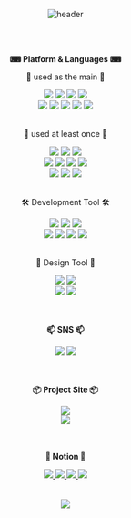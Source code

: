 <div align="center">
  
  ![header](https://capsule-render.vercel.app/api?type=cylinder&color=81ccff&height=120&section=header&text=SEOHEEJUNG_GitHub👋&fontColor=ffffff&fontSize=60&animation=fadeIn&fontAlignY=55)
</div>
<br/><br/>
<div align="center">
  <p><b>⌨ Platform & Languages ⌨</b></p>
  <p>📌 used as the main 📌</p>
    <img src="https://img.shields.io/badge/node.js-339933?style=for-the-badge&logo=nodedotjs&logoColor=white">  
    <img src="https://img.shields.io/badge/JAVA-007396?style=for-the-badge&logo=java&logoColor=white">
    <img src="https://img.shields.io/badge/Spring Boot-6DB33F?style=for-the-badge&logo=SpringBoot&logoColor=white">
    <img src="https://img.shields.io/badge/Javascript-F7DF1E?style=for-the-badge&logo=Javascript&logoColor=white">
  <br/>
    <img src="https://img.shields.io/badge/MySQL-4479A1?style=for-the-badge&logo=MySQL&logoColor=white">
    <img src="https://img.shields.io/badge/MariaDB-003545?style=for-the-badge&logo=mariadb&logoColor=white">
    <img src="https://img.shields.io/badge/Oracle-F80000?style=for-the-badge&logo=Oracle&logoColor=white">
    <img src="https://img.shields.io/badge/Mongodb-47A248?style=for-the-badge&logo=Mongodb&logoColor=white">
    <img src="https://img.shields.io/badge/GraphQL-E10098?style=for-the-badge&logo=Graphql&logoColor=white">
  <br/><br/>
  <p>📌 used at least once 📌</p>
    <img src="https://img.shields.io/badge/HTML5-E34F26?style=for-the-badge&logo=html5&logoColor=white">
    <img src="https://img.shields.io/badge/CSS-1572B6?style=for-the-badge&logo=css3&logoColor=white">
    <img src="https://img.shields.io/badge/jQuery-0769AD?style=for-the-badge&logo=jquery&logoColor=white">
  <br/>
    <img src="https://img.shields.io/badge/Typescript-3178C6?style=for-the-badge&logo=typescript&logoColor=white">
    <img src="https://img.shields.io/badge/Next.JS-000000?style=for-the-badge&logo=nextdotjs&logoColor=white">
    <img src="https://img.shields.io/badge/React-61DAFB?style=for-the-badge&logo=react&logoColor=white">
    <img src="https://img.shields.io/badge/Nginx-009639?style=for-the-badge&logo=nginx&logoColor=white">
  <br/>
    <img src="https://img.shields.io/badge/Linux-FCC624?style=for-the-badge&logo=linux&logoColor=white">
    <img src="https://img.shields.io/badge/Ubuntu-E95420?style=for-the-badge&logo=ubuntu&logoColor=white">
    <img src="https://img.shields.io/badge/Tomcat-F8DC75?style=for-the-badge&logo=apachetomcat&logoColor=white">
</div>
<br/>
<div align="center">
  <p>🛠 Development Tool 🛠</p>
    <img src="https://img.shields.io/badge/Visual Studio Code-007ACC?style=for-the-badge&logo=visualstudiocode%20IDE&logoColor=white">
    <img src="https://img.shields.io/badge/Spring Tools 4-6DB33F?style=for-the-badge&logo=spring%20IDE&logoColor=white">
    <img src="https://img.shields.io/badge/Eclipse-2C2255?style=for-the-badge&logo=Eclipse%20IDE&logoColor=white"><br/>
    <img src="https://img.shields.io/badge/github-181717?style=for-the-badge&logo=github&logoColor=white">
    <img src="https://img.shields.io/badge/Docker-2496ED?style=for-the-badge&logo=docker&logoColor=white">
    <img src="https://img.shields.io/badge/DBeaver-382923?style=for-the-badge&logo=dbeaver&logoColor=white">
    <img src="https://img.shields.io/badge/Postman-FF6C37?style=for-the-badge&logo=postman&logoColor=white">
<br/>
<br/>
<p>🎨 Design Tool 🎨</p>
<img src="https://img.shields.io/badge/Adobe Photoshop-31A8FF?style=for-the-badge&logo=adobephotoshop&logoColor=white">
<img src="https://img.shields.io/badge/Adobe Illustrator-FF9A00?style=for-the-badge&logo=adobeillustrator&logoColor=white"><br/>
<img src="https://img.shields.io/badge/Adobe Premiere Pro-9999FF?style=for-the-badge&logo=adobepremierepro&logoColor=white">
<img src="https://img.shields.io/badge/Adobe After Effects-9999FF?style=for-the-badge&logo=adobeaftereffects&logoColor=white">
<br/><br/><br/>
  <p><b>📫 SNS 📫</b></p>
   <a href="https://www.instagram.com/seo_haligali/" target="_blank"><img src="https://img.shields.io/badge/INSTARGRAM-E4405F?style=flat-square&logo=instagram&logoColor=white"/></a>
   <a href="https://halligalli0.tistory.com/" target="_blank"><img src="https://img.shields.io/badge/Tistory-000000?style=flat-square&logo=tistory&logoColor=white"/></a>
</div>
<br/><br/>
<div align="center">
<p><b>📦 Project Site 📦</b></p>
   <a href='https://www.sul1.shop/' target='_blank'> 
	   <img src="https://img.shields.io/badge/URL 단축 서비스-353E58?style=for-the-badge&logo=reverbnation&logoColor=white">
   </a> <br>
   <a href='https://phomerge.run.goorm.app/' target='_blank'> 
	   <img src="https://img.shields.io/badge/이미지 세로 이어붙이기-353E58?style=for-the-badge&logo=reverbnation&logoColor=white">
   </a>
</div>   
<br/><br/>
<div align="center">
<p><b>📝 Notion 📝</b></p>
   <a href='https://galijung.notion.site/dd567f671311406aad8ee815f94181f0?pvs=4' target='_blank'> 
	   <img src="https://img.shields.io/badge/이력서-FFE033?style=for-the-badge&logo=readdotcv&logoColor=black">
   </a>  
   <a href='https://galijung.notion.site/eac6ca63f1ac4207937c6b71e87b242e?pvs=4' target='_blank'> 
	   <img src="https://img.shields.io/badge/경력기술서-FFE033?style=for-the-badge&logo=readdotcv&logoColor=black">
   </a> 
   <a href='https://galijung.notion.site/09541ac95b304723a66da24cf963013c?pvs=4' target='_blank'> 
	   <img src="https://img.shields.io/badge/포트폴리오(개발)-FFE033?style=for-the-badge&logo=readdotcv&logoColor=black">
   </a> 
	
   <a href='https://galijung.notion.site/8b671e3bf0ef4031877d868dc5889815' target='_blank'> 
	   <img src="https://img.shields.io/badge/포트폴리오(영상)-FFE033?style=for-the-badge&logo=readdotcv&logoColor=black">
   </a> 
	<br>
</div>   
<br/><br/>
<div align="center">
	<img src="https://github-readme-stats.vercel.app/api/top-langs/?username=seoheejung&layout=compact"><br><br>
</div>
<br/>
